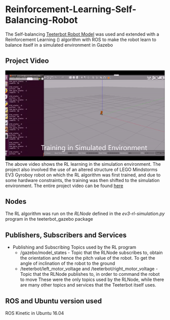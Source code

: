 # Reinforcement-Learning-Self-Balancing-Robot
The Self-balancing [Teeterbot Robot Model](https://github.com/robustify/teeterbot) was used and extended with a Reinforcement Learning () algorithm with ROS to make the robot learn to balance itself in a simulated environment in Gazebo

## Project Video
![Reinforcement Learning Self-Balancing Robot](simulation_training.gif)
The above video shows the RL learning in the simulation environment. The project also involved the use of an altered structure of LEGO Mindstorms EV3 Gyroboy robot on which the RL algorithm was first trained, and due to some hardware constraints, the training was then shifted to the simulation environment. The entire project video can be found [here](https://www.youtube.com/watch?v=_rXDSA3yE5I)

## Nodes
The RL algorithm was run on the *RLNode* defined in the *ev3-rl-simulation.py* program in the teeterbot_gazebo package

## Publishers, Subscribers and Services
* Publishing and Subscribing Topics used by the RL program
  * /gazebo/model_states - Topic that the RLNode subscribes to, obtain the orientation and hence the pitch value of the robot. To get the angle of inclination of the robot to the ground
  * /teeterbot/left_motor_voltage and /teeterbot/right_motor_voltage - Topic that the RLNode publishes to, in order to command the robot to move
These were the only topics used by the RLNode, while there are many other topics and services that the Teeterbot itself uses.
  
## ROS and Ubuntu version used
ROS Kinetic in Ubuntu 16.04
